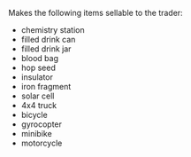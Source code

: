 Makes the following items sellable to the trader:
- chemistry station
- filled drink can
- filled drink jar
- blood bag
- hop seed
- insulator
- iron fragment
- solar cell
- 4x4 truck
- bicycle
- gyrocopter
- minibike
- motorcycle
